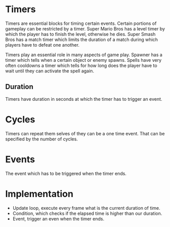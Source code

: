 # Timers
Timers are essential blocks for timing certain events. Certain portions of gameplay can be restricted by a timer. Super Mario Bros has a level timer by which the player has to finish the level, otherwise he dies. Super Smash Bros has a match timer which limits the duration of a match during which players have to defeat one another.

Timers play an essential role in many aspects of game play. Spawner has a timer which tells when a certain object or enemy spawns. Spells have very often cooldowns a timer which tells for how long does the player have to wait until they can activate the spell again.

## Duration
Timers have duration in seconds at which the timer has to trigger an event.

# Cycles
Timers can repeat them selves of they can be a one time event.
That can be specified by the number of cycles.

# Events
The event which has to be triggered when the timer ends.

# Implementation
- Update loop, execute every frame what is the current duration of time.
- Condition, which checks if the elapsed time is higher than our duration.
- Event, trigger an even when the timer ends.